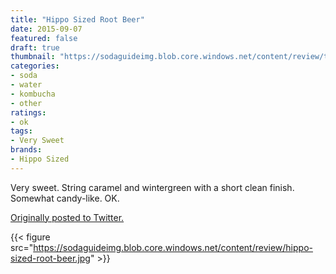 ```yaml
---
title: "Hippo Sized Root Beer"
date: 2015-09-07
featured: false
draft: true
thumbnail: "https://sodaguideimg.blob.core.windows.net/content/review/thumbs/hippo-sized-root-beer.jpg"
categories:
- soda
- water
- kombucha
- other
ratings:
- ok
tags:
- Very Sweet
brands:
- Hippo Sized
---
```


Very sweet. String caramel and wintergreen with a short clean finish. Somewhat candy-like. OK.

[Originally posted to Twitter.](https://twitter.com/Cavorter/status/640939905300828161)

{{< figure src="https://sodaguideimg.blob.core.windows.net/content/review/hippo-sized-root-beer.jpg" >}}

